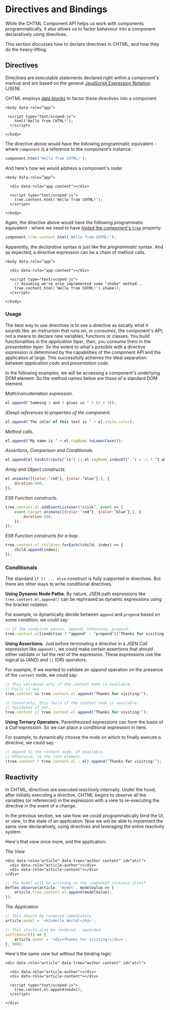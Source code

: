 # Directives and Bindings

While the CHTML Component API helps us work with components programmatically, it also allows us to factor behaviour into a component declaratively using directives.

This section discusses how to declare directives in CHTML, and how they do the heavy-lifting.

## Directives

Directives are executable statements declared right within a component's markup and are based on the general [JavaScript Expression Notation](https://github.com/web-native/jsen) \(JSEN\).

CHTML employs [data blocks](https://developer.mozilla.org/en-US/docs/Web/HTML/Element/script) to factor these directives into a component.

```markup
<body data-role=”app”>

 <script type="text/scoped-js">
    html('Hello from CHTML!');
  </script>

</body>
```

The directive above would have the following programmatic equivalent - where `component` is a reference to the component's instance:

```javascript
component.html('Hello from CHTML!');
```

And here's how we would address a component's node:

```markup
<body data-role=”app”>

  <div data-role="app-content"></div>

  <script type="text/scoped-js">
    tree.content.html('Hello from CHTML!');
  </script>

</body>
```

Again, the directive above would have the following programmatic equivalent - where we need to have [_hinted_ the component's `tree`](../structural-concepts/the-component-api.md#the-components-tree-property) property:

```javascript
component.tree.content.html('Hello from CHTML!');
```

Apparently, the _declarative_ syntax is just like the _programmatic_ syntax. And as expected, a directive expression can be a chain of method calls.

```markup
<body data-role=”app”>

  <div data-role="app-content"></div>

  <script type="text/scoped-js">
    // Assuming we've also implemented some "shake" method...
    tree.content.html('Hello from CHTML!').shake();
  </script>

</body>
```

### Usage

The best way to use directives is to see a directive as excatly what it sounds like: an _instruction_ that runs on, or _consumes_, the component's API; not a means to declare new variables, functions or classes. You build functionalities in the _application layer_, then, you consume them in the _presentation layer_. So the extent to what's possible with a directive expression is determined by the capabilities of the component API and the application at large. This successfully acheives the ideal separation between _application code_ and _presentation code_.

In the following examples, we will be accessing a component's underlying DOM element. So the method names below are those of a standard DOM element.

_Math/concatenation expression._

```javascript
el.append(‘Summing 2 and 3 gives us ‘ + (2 + 3));
```

_\(Deep\) references to properties of the component._

```javascript
el.append(‘The color of this text is ‘ + el.style.color);
```

_Method calls._

```javascript
el.append(‘My name is ‘ + el.tagName.toLowerCase());
```

_Assertions, Comparison and Conditionals._

```javascript
el.append(el.hasAttribute(‘is‘) || el.tagName.indexOf(‘-‘) > -1 ? ‘I am a custom element.’ : ‘I am a standard element.’);
```

_Array and Object constructs._

```javascript
el.animate([{color:’red’}, {color:’blue’},], {
    duration:600,
});
```

_ES6 Function constructs._

```javascript
tree.content.el.addEventListener(‘click’, event => {
    event.target.animate([{color:’red’}, {color:’blue’},], {
        duration:600,
    });
});
```

_ES6 Function constructs for a loop._

```javascript
tree.content.el.children.forEach((child, index) => {
    child.append(index);
});
```

### Conditionals

The standard `if () ... else` construct is fully supported in directives. But there are other ways to write conditional directives.

**Using Dynamic Node Paths.** By nature, JSEN path expressions like `tree.content.el.append()` can be rephrased as dynamic expressions using the bracket notation.

For example, to dynamically decide between `append` and `prepend` based on some _condition_, we could say:

```javascript
// If the condition passes, append, otherwise, prepend.
tree.content.el[condition ? ‘append’ : ‘prepend’](’Thanks for visiting!’);
```

**Using Assertions.** Just before terminating a directive in a JSEN _Call_ expression like `append()`, we could make certain assertions that should either validate or fail the rest of the expression. These expressions use the logical `&&` \(AND\) and `||` \(OR\) operators.

For example, if we wanted to validate an _append_ operation on the presence of the `content` node, we could say:

```javascript
// This validates only if the content node is available.
// Fails if not
tree.content && tree.content.el.append(’Thanks for visiting!’);

// Conversely, this fails if the content node is available.
// Validates if not.
tree.content || tree.content.el.append(’Thanks for visiting!’);
```

**Using Ternary Operators.** Parenthesized expressions can form the basis of a _Call_ expression. So we can place a conditional expression in here.

For example, to dynamically choose the node on which to finally execute a directive, we could say:

```javascript
// Append to the content node, if available.
// Otherwise, to the root element.
(tree.content ? tree.content.el : el).append(’Thanks for visiting!’);
```

## Reactivity

In CHTML, directives are executed _reactively_ internally. Under the hood, after initially executing a directive, CHTML begins to observe all the variables \(or references\) in the expression with a view to re-executing the directive in the event of a change.

In the previous section, we saw how we could programmatically bind the UI, or _view_, to the state of an application. Now we will be able to implement the same _view_ declaratively, using directives and leveraging the entire reactivity system.

Here's that _view_ once more, and the application:

_The View_

```markup
<div data-role="article" data-tree="author content" id="atcl">
  <div data-role="article-author"></div>
  <div data-role="article-content"></div>
</div>
```

```javascript
// The model will be arriving on the component instance itself
Reflex.observe(article, 'model', modelValue => {
    article.tree.content.el.append(modelValue);
});
```

_The Application_

```javascript
// This should be rendered immediately
article.model = '<h1>Hello World!</h1>';

// This should also be rendered - appended
setTimeout(() => {
    article.model = '<div>Thanks for visiting!</div>';
}, 900);
```

Here's the same _view_ but without the binding logic:

```markup
<div data-role="article" data-tree="author content" id="atcl">

  <div data-role="article-author"></div>
  <div data-role="article-content"></div>

  <script type="text/scoped-js">
    tree.content.el.append(model);
  </script>

</div>
```


